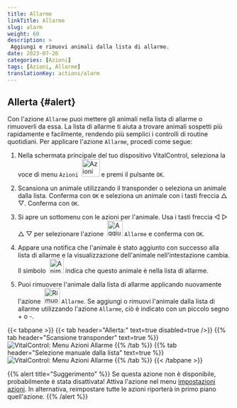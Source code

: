```yaml
---
title: Allarme
linkTitle: Allarme
slug: alarm
weight: 60
description: >
 Aggiungi e rimuovi animali dalla lista di allarme.
date: 2023-07-26
categories: [Azioni]
tags: [Azioni, Allarme]
translationKey: actions/alarm
---
```


## Allerta {#alert}

Con l'azione `Allarme` puoi mettere gli animali nella lista di allarme o rimuoverli da essa. La lista di allarme ti aiuta a trovare animali sospetti più rapidamente e facilmente, rendendo più semplici i controlli di routine quotidiani. Per applicare l'azione `Allarme`, procedi come segue:

1. Nella schermata principale del tuo dispositivo VitalControl, seleziona la voce di menu `Azioni` &nbsp;<img src="/icons/actions.svg" width="40" align="bottom" alt="Azioni" /> e premi il pulsante `OK`.

2. Scansiona un animale utilizzando il transponder o seleziona un animale dalla lista. Conferma con `OK` e seleziona un animale con i tasti freccia △ ▽. Conferma con `OK`.

3. Si apre un sottomenu con le azioni per l'animale. Usa i tasti freccia ◁ ▷ △ ▽ per selezionare l'azione &nbsp;<img src="/icons/actions/alarm.svg" width="35" align="bottom" alt="Aggiungi allarme" /> `Allarme` e conferma con `OK`.

4. Appare una notifica che l'animale è stato aggiunto con successo alla lista di allarme e la visualizzazione dell'animale nell'intestazione cambia. Il simbolo &nbsp;<img src="/icons/header/animal-in-alarm.svg" width="32" align="bottom" alt="Animale in allarme" /> indica che questo animale è nella lista di allarme.

5. Puoi rimuovere l'animale dalla lista di allarme applicando nuovamente l'azione &nbsp;<img src="/icons/actions/alarm-minus.svg" width="35" align="bottom" alt="Rimuovi allarme" /> `Allarme`. Se aggiungi o rimuovi l'animale dalla lista di allarme utilizzando l'azione `Allarme`, ciò è indicato con un piccolo segno + o -.

{{< tabpane >}}
{{< tab header="Allerta:" text=true disabled=true />}}
{{% tab header="Scansione transponder" text=true %}}
![VitalControl: Menu Azioni Allarme](../images/alarm-scan.png "Allarme")
{{% /tab %}}
{{% tab header="Selezione manuale dalla lista" text=true %}}
![VitalControl: Menu Azioni Allarme](../images/alarm.png "Allarme")
{{% /tab %}}
{{< /tabpane >}}

{{% alert title="Suggerimento" %}}
Se questa azione non è disponibile, probabilmente è stata disattivata! Attiva l'azione nel menu [impostazioni azioni](../settings/). In alternativa, reimpostare tutte le azioni riporterà in primo piano quell'azione.
{{% /alert %}}


